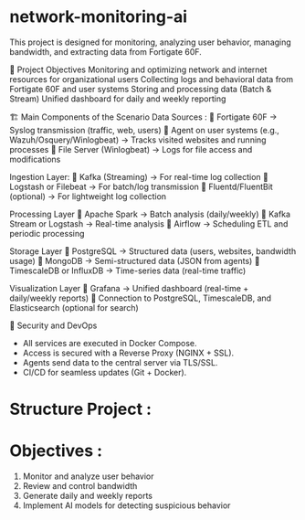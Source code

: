 # network-monitoring-ai
This project is designed for monitoring, analyzing user behavior, managing bandwidth, and extracting data from Fortigate 60F.

🎯 Project Objectives
Monitoring and optimizing network and internet resources for organizational users
Collecting logs and behavioral data from Fortigate 60F and user systems
Storing and processing data (Batch & Stream)
Unified dashboard for daily and weekly reporting

🏗️ Main Components of the Scenario
Data Sources :
  🔹 Fortigate 60F → Syslog transmission (traffic, web, users)
  🔹 Agent on user systems (e.g., Wazuh/Osquery/Winlogbeat) → Tracks visited websites and running processes
  🔹 File Server (Winlogbeat) → Logs for file access and modifications


Ingestion Layer:
  🔹 Kafka (Streaming) → For real-time log collection
  🔹 Logstash or Filebeat → For batch/log transmission
  🔹 Fluentd/FluentBit (optional) → For lightweight log collection


Processing Layer
  🔹 Apache Spark → Batch analysis (daily/weekly)
  🔹 Kafka Stream or Logstash → Real-time analysis
  🔹 Airflow → Scheduling ETL and periodic processing


Storage Layer
  🔹 PostgreSQL → Structured data (users, websites, bandwidth usage)
  🔹 MongoDB → Semi-structured data (JSON from agents)
  🔹 TimescaleDB or InfluxDB → Time-series data (real-time traffic)


Visualization Layer
  🔹 Grafana → Unified dashboard (real-time + daily/weekly reports)
  🔹 Connection to PostgreSQL, TimescaleDB, and Elasticsearch (optional for search)

🔐 Security and DevOps
  - All services are executed in Docker Compose.
  - Access is secured with a Reverse Proxy (NGINX + SSL).
  - Agents send data to the central server via TLS/SSL.
  - CI/CD for seamless updates (Git + Docker).

# Structure Project :



# Objectives :
  1) Monitor and analyze user behavior
  2) Review and control bandwidth
  3) Generate daily and weekly reports
  4) Implement AI models for detecting suspicious behavior

